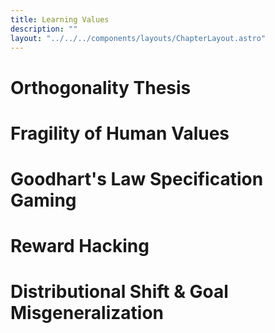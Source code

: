 ```yaml
---
title: Learning Values
description: ""
layout: "../../../components/layouts/ChapterLayout.astro"
---
```


# Orthogonality Thesis


# Fragility of Human Values


# Goodhart's Law Specification Gaming


# Reward Hacking

# Distributional Shift & Goal Misgeneralization


